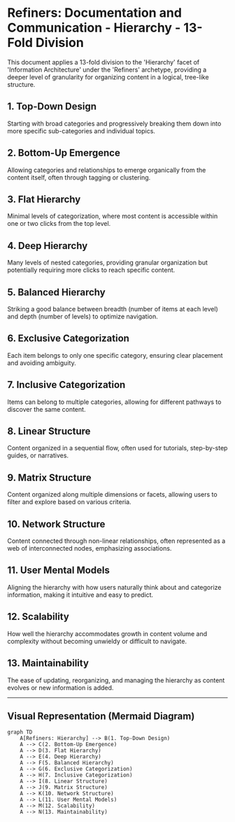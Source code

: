 # Refiners: Documentation and Communication - Hierarchy - 13-Fold Division

This document applies a 13-fold division to the 'Hierarchy' facet of 'Information Architecture' under the 'Refiners' archetype, providing a deeper level of granularity for organizing content in a logical, tree-like structure.

## 1. Top-Down Design

Starting with broad categories and progressively breaking them down into more specific sub-categories and individual topics.

## 2. Bottom-Up Emergence

Allowing categories and relationships to emerge organically from the content itself, often through tagging or clustering.

## 3. Flat Hierarchy

Minimal levels of categorization, where most content is accessible within one or two clicks from the top level.

## 4. Deep Hierarchy

Many levels of nested categories, providing granular organization but potentially requiring more clicks to reach specific content.

## 5. Balanced Hierarchy

Striking a good balance between breadth (number of items at each level) and depth (number of levels) to optimize navigation.

## 6. Exclusive Categorization

Each item belongs to only one specific category, ensuring clear placement and avoiding ambiguity.

## 7. Inclusive Categorization

Items can belong to multiple categories, allowing for different pathways to discover the same content.

## 8. Linear Structure

Content organized in a sequential flow, often used for tutorials, step-by-step guides, or narratives.

## 9. Matrix Structure

Content organized along multiple dimensions or facets, allowing users to filter and explore based on various criteria.

## 10. Network Structure

Content connected through non-linear relationships, often represented as a web of interconnected nodes, emphasizing associations.

## 11. User Mental Models

Aligning the hierarchy with how users naturally think about and categorize information, making it intuitive and easy to predict.

## 12. Scalability

How well the hierarchy accommodates growth in content volume and complexity without becoming unwieldy or difficult to navigate.

## 13. Maintainability

The ease of updating, reorganizing, and managing the hierarchy as content evolves or new information is added.

---

## Visual Representation (Mermaid Diagram)

```mermaid
graph TD
    A[Refiners: Hierarchy] --> B(1. Top-Down Design)
    A --> C(2. Bottom-Up Emergence)
    A --> D(3. Flat Hierarchy)
    A --> E(4. Deep Hierarchy)
    A --> F(5. Balanced Hierarchy)
    A --> G(6. Exclusive Categorization)
    A --> H(7. Inclusive Categorization)
    A --> I(8. Linear Structure)
    A --> J(9. Matrix Structure)
    A --> K(10. Network Structure)
    A --> L(11. User Mental Models)
    A --> M(12. Scalability)
    A --> N(13. Maintainability)
```
